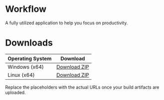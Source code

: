 # Workflow

A fully utilized application to help you focus on productivity.

# Downloads

| Operating System | Download |
| ---------------- | -------- |
| Windows (x64)    | [Download ZIP](https://example.com/your-app-windows.zip) |
| Linux (x64)      | [Download ZIP](https://example.com/your-app-linux.zip) |

Replace the placeholders with the actual URLs once your build artifacts are uploaded.
